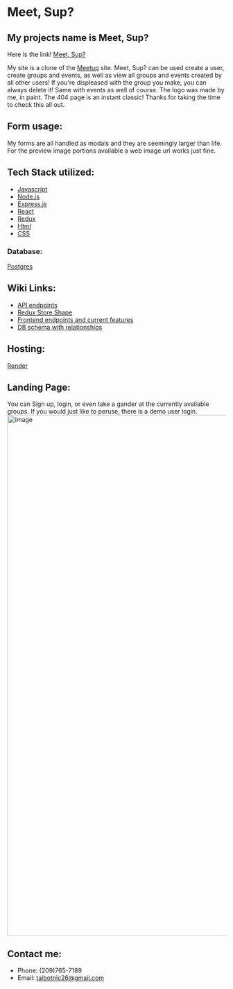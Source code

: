 # Meet, Sup?

## My projects name is Meet, Sup?
Here is the link! [Meet, Sup?](https://meetup-clone-project.onrender.com)

My site is a clone of the [Meetup](https://www.meetup.com/) site. Meet, Sup? can be used create a user, create groups and events, as well as view all groups and events created by all other users!
If you're displeased with the group you make, you can always delete it! Same with events as well of course. The logo was made by me, in paint. The 404 page is an instant classic!
Thanks for taking the time to check this all out.

## Form usage:
My forms are all handled as modals and they are seemingly larger than life. For the preview image portions available a web image url works just fine.

## Tech Stack utilized: 
- [Javascript](https://www.javascript.com/)
- [Node.js](https://nodejs.org/en/)
- [Express.js](https://expressjs.com/)
- [React](https://reactjs.org/)
- [Redux](https://redux.js.org/)
- [Html](https://developer.mozilla.org/en-US/docs/Web/HTML)
- [CSS](https://developer.mozilla.org/en-US/docs/Web/CSS)

### Database:
[Postgres](https://www.postgresql.org/)

## Wiki Links:
- [API endpoints](https://github.com/nicisherenow/Meetup/wiki/API-endpoints)
- [Redux Store Shape](https://github.com/nicisherenow/Meetup/wiki/Redux-Store-Shape)
- [Frontend endpoints and current features](https://github.com/nicisherenow/Meetup/wiki/Frontend-Endpoints-Features)
- [DB schema with relationships](https://github.com/nicisherenow/Meetup/wiki/DB-Schema-with-relationships)

## Hosting: 
[Render](https://render.com/)

## Landing Page:
You can Sign up, login, or even take a gander at the currently available groups. If you would just like to peruse, there is a demo user login.
<img width="1200" alt="image" src="https://user-images.githubusercontent.com/110574773/208219976-47f580c7-f693-4b3a-89d9-729e30905a33.png">

## Contact me:
- Phone: (209)765-7189
- Email: talbotnic26@gmail.com
